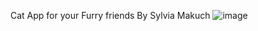 Cat App for your Furry friends By Sylvia Makuch 
![image](https://user-images.githubusercontent.com/81345880/155275029-a87e6a14-88e3-48db-9d45-26a51a30f360.png)
